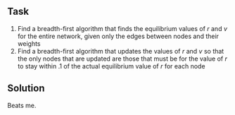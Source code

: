 ## Task
1. Find a breadth-first algorithm that finds the equilibrium values of *r* and *v* for the entire network, given only the edges between nodes and their weights
2. Find a breadth-first algorithm that updates the values of *r* and *v* so that the only nodes that are updated are those that must be for the value of *r* to stay within .1 of the actual equilibrium value of *r* for each node

## Solution

Beats me.

